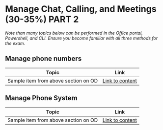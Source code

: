 # Manage Chat, Calling, and Meetings (30-35%) PART 2

*Note than many topics below can be performed in the Office portal, Powershell, and CLI.  Ensure you become familiar with all three methods for the exam.*

## Manage phone numbers

| Topic | Link |
| - | - |
| Sample item from above section on OD | [Link to content](https://null) |


## Manage Phone System

| Topic | Link |
| - | - |
| Sample item from above section on OD | [Link to content](https://null) |
